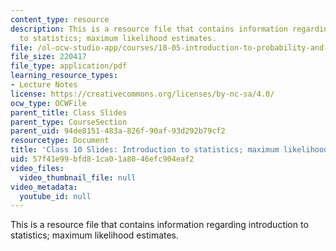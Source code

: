 ```yaml
---
content_type: resource
description: This is a resource file that contains information regarding introduction
  to statistics; maximum likelihood estimates.
file: /ol-ocw-studio-app/courses/18-05-introduction-to-probability-and-statistics-spring-2014/57f41e99bfd81ca01a8046efc904eaf2_MIT18_05S14_class10slides.pdf
file_size: 220417
file_type: application/pdf
learning_resource_types:
- Lecture Notes
license: https://creativecommons.org/licenses/by-nc-sa/4.0/
ocw_type: OCWFile
parent_title: Class Slides
parent_type: CourseSection
parent_uid: 94de8151-483a-826f-90af-93d292b79cf2
resourcetype: Document
title: 'Class 10 Slides: Introduction to statistics; maximum likelihood estimates'
uid: 57f41e99-bfd8-1ca0-1a80-46efc904eaf2
video_files:
  video_thumbnail_file: null
video_metadata:
  youtube_id: null
---
```

This is a resource file that contains information regarding introduction to statistics; maximum likelihood estimates.